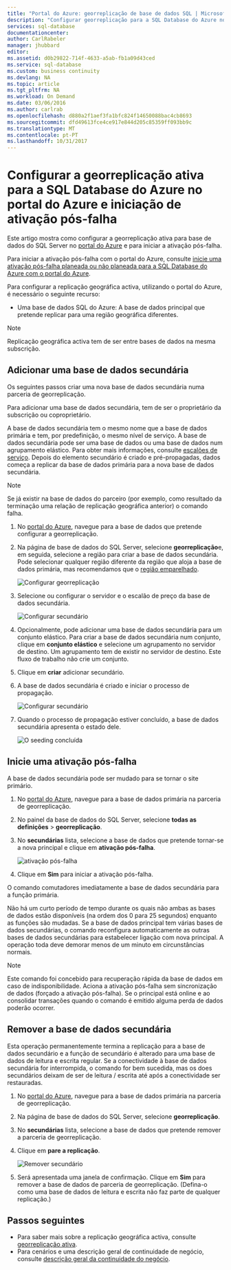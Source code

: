 ```yaml
---
title: "Portal do Azure: georreplicação de base de dados SQL | Microsoft Docs"
description: "Configurar georreplicação para a SQL Database do Azure no portal do Azure e iniciação de ativação pós-falha"
services: sql-database
documentationcenter: 
author: CarlRabeler
manager: jhubbard
editor: 
ms.assetid: d0b29822-714f-4633-a5ab-fb1a09d43ced
ms.service: sql-database
ms.custom: business continuity
ms.devlang: NA
ms.topic: article
ms.tgt_pltfrm: NA
ms.workload: On Demand
ms.date: 03/06/2016
ms.author: carlrab
ms.openlocfilehash: d880a2f1aef3fa1bfc824f14650088bac4cb8693
ms.sourcegitcommit: dfd49613fce4ce917e844d205c85359ff093bb9c
ms.translationtype: MT
ms.contentlocale: pt-PT
ms.lasthandoff: 10/31/2017
---
```

# <a name="configure-active-geo-replication-for-azure-sql-database-in-the-azure-portal-and-initiate-failover"></a>Configurar a georreplicação ativa para a SQL Database do Azure no portal do Azure e iniciação de ativação pós-falha

Este artigo mostra como configurar a georreplicação ativa para base de dados do SQL Server no [portal do Azure](http://portal.azure.com) e para iniciar a ativação pós-falha.

Para iniciar a ativação pós-falha com o portal do Azure, consulte [inicie uma ativação pós-falha planeada ou não planeada para a SQL Database do Azure com o portal do Azure](sql-database-geo-replication-portal.md).

Para configurar a replicação geográfica activa, utilizando o portal do Azure, é necessário o seguinte recurso:

* Uma base de dados SQL do Azure: A base de dados principal que pretende replicar para uma região geográfica diferentes.

> [!Note]
Replicação geográfica activa tem de ser entre bases de dados na mesma subscrição.

## <a name="add-a-secondary-database"></a>Adicionar uma base de dados secundária
Os seguintes passos criar uma nova base de dados secundária numa parceria de georreplicação.  

Para adicionar uma base de dados secundária, tem de ser o proprietário da subscrição ou coproprietário.

A base de dados secundária tem o mesmo nome que a base de dados primária e tem, por predefinição, o mesmo nível de serviço. A base de dados secundária pode ser uma base de dados ou uma base de dados num agrupamento elástico. Para obter mais informações, consulte [escalões de serviço](sql-database-service-tiers.md).
Depois do elemento secundário é criado e pré-propagadas, dados começa a replicar da base de dados primária para a nova base de dados secundária.

> [!NOTE]
> Se já existir na base de dados do parceiro (por exemplo, como resultado da terminação uma relação de replicação geográfica anterior) o comando falha.
> 

1. No [portal do Azure](http://portal.azure.com), navegue para a base de dados que pretende configurar a georreplicação.
2. Na página de base de dados do SQL Server, selecione **georreplicação**e, em seguida, selecione a região para criar a base de dados secundária. Pode selecionar qualquer região diferente da região que aloja a base de dados primária, mas recomendamos que o [região emparelhado](../best-practices-availability-paired-regions.md).
   
    ![Configurar georreplicação](./media/sql-database-geo-replication-portal/configure-geo-replication.png)
3. Selecione ou configurar o servidor e o escalão de preço da base de dados secundária.
   
    ![Configurar secundário](./media/sql-database-geo-replication-portal/create-secondary.png)
4. Opcionalmente, pode adicionar uma base de dados secundária para um conjunto elástico. Para criar a base de dados secundária num conjunto, clique em **conjunto elástico** e selecione um agrupamento no servidor de destino. Um agrupamento tem de existir no servidor de destino. Este fluxo de trabalho não crie um conjunto.
5. Clique em **criar** adicionar secundário.
6. A base de dados secundária é criado e iniciar o processo de propagação.
   
    ![Configurar secundário](./media/sql-database-geo-replication-portal/seeding0.png)
7. Quando o processo de propagação estiver concluído, a base de dados secundária apresenta o estado dele.
   
    ![O seeding concluída](./media/sql-database-geo-replication-portal/seeding-complete.png)

## <a name="initiate-a-failover"></a>Inicie uma ativação pós-falha

A base de dados secundária pode ser mudado para se tornar o site primário.  

1. No [portal do Azure](http://portal.azure.com), navegue para a base de dados primária na parceria de georreplicação.
2. No painel da base de dados do SQL Server, selecione **todas as definições** > **georreplicação**.
3. No **secundárias** lista, selecione a base de dados que pretende tornar-se a nova principal e clique em **ativação pós-falha**.
   
    ![ativação pós-falha](./media/sql-database-geo-replication-failover-portal/secondaries.png)
4. Clique em **Sim** para iniciar a ativação pós-falha.

O comando comutadores imediatamente a base de dados secundária para a função primária. 

Não há um curto período de tempo durante os quais não ambas as bases de dados estão disponíveis (na ordem dos 0 para 25 segundos) enquanto as funções são mudadas. Se a base de dados principal tem várias bases de dados secundárias, o comando reconfigura automaticamente as outras bases de dados secundárias para estabelecer ligação com nova principal. A operação toda deve demorar menos de um minuto em circunstâncias normais. 

> [!NOTE]
> Este comando foi concebido para recuperação rápida da base de dados em caso de indisponibilidade. Aciona a ativação pós-falha sem sincronização de dados (forçado a ativação pós-falha).  Se o principal está online e ao consolidar transações quando o comando é emitido alguma perda de dados poderão ocorrer. 
> 
> 

## <a name="remove-secondary-database"></a>Remover a base de dados secundária
Esta operação permanentemente termina a replicação para a base de dados secundário e a função de secundário é alterado para uma base de dados de leitura e escrita regular. Se a conectividade à base de dados secundária for interrompida, o comando for bem sucedida, mas os does secundários deixam de ser de leitura / escrita até após a conectividade ser restauradas.  

1. No [portal do Azure](http://portal.azure.com), navegue para a base de dados primária na parceria de georreplicação.
2. Na página de base de dados do SQL Server, selecione **georreplicação**.
3. No **secundárias** lista, selecione a base de dados que pretende remover a parceria de georreplicação.
4. Clique em **pare a replicação**.
   
    ![Remover secundário](./media/sql-database-geo-replication-portal/remove-secondary.png)
5. Será apresentada uma janela de confirmação. Clique em **Sim** para remover a base de dados de parceria de georreplicação. (Defina-o como uma base de dados de leitura e escrita não faz parte de qualquer replicação.)

## <a name="next-steps"></a>Passos seguintes
* Para saber mais sobre a replicação geográfica activa, consulte [georreplicação ativa](sql-database-geo-replication-overview.md).
* Para cenários e uma descrição geral de continuidade de negócio, consulte [descrição geral da continuidade do negócio](sql-database-business-continuity.md).

